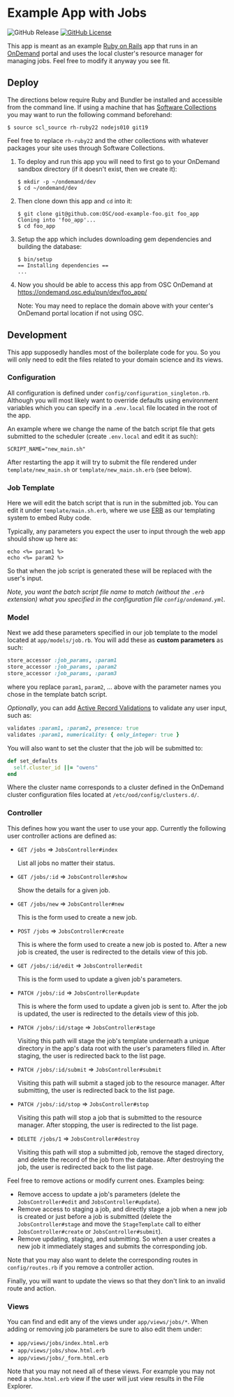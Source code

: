 # Example App with Jobs

![GitHub Release](https://img.shields.io/github/release/osc/ood-example-batch.svg)
[![GitHub License](https://img.shields.io/badge/license-MIT-green.svg)](https://opensource.org/licenses/MIT)

This app is meant as an example [Ruby on Rails] app that runs in an [OnDemand]
portal and uses the local cluster's resource manager for managing jobs. Feel
free to modify it anyway you see fit.

## Deploy

The directions below require Ruby and Bundler be installed and accessible from
the command line. If using a machine that has [Software Collections] you may
want to run the following command beforehand:

```console
$ source scl_source rh-ruby22 nodejs010 git19
```

Feel free to replace `rh-ruby22` and the other collections with whatever
packages your site uses through Software Collections.

1. To deploy and run this app you will need to first go to your OnDemand
   sandbox directory (if it doesn't exist, then we create it):

   ```console
   $ mkdir -p ~/ondemand/dev
   $ cd ~/ondemand/dev
   ```

2. Then clone down this app and `cd` into it:

   ```console
   $ git clone git@github.com:OSC/ood-example-foo.git foo_app
   Cloning into 'foo_app'...
   $ cd foo_app
   ```

3. Setup the app which includes downloading gem dependencies and building the
   database:

   ```console
   $ bin/setup
   == Installing dependencies ==
   ...
   ```

4. Now you should be able to access this app from OSC OnDemand at
   https://ondemand.osc.edu/pun/dev/foo_app/

   Note: You may need to replace the domain above with your center's OnDemand
   portal location if not using OSC.

## Development

This app supposedly handles most of the boilerplate code for you. So you will
only need to edit the files related to your domain science and its views.

### Configuration

All configuration is defined under `config/configuration_singleton.rb`.
Although you will most likely want to override defaults using environment
variables which you can specify in a `.env.local` file located in the root of
the app.

An example where we change the name of the batch script file that gets
submitted to the scheduler (create `.env.local` and edit it as such):

```shell
SCRIPT_NAME="new_main.sh"
```

After restarting the app it will try to submit the file rendered under
`template/new_main.sh` or `template/new_main.sh.erb` (see below).

### Job Template

Here we will edit the batch script that is run in the submitted job. You can
edit it under `template/main.sh.erb`, where we use [ERB] as our templating
system to embed Ruby code.

Typically, any parameters you expect the user to input through the web app
should show up here as:

```erb
echo <%= param1 %>
echo <%= param2 %>
```

So that when the job script is generated these will be replaced with the user's
input.

*Note, you want the batch script file name to match (without the `.erb`
extension) what you specified in the configuration file `config/ondemand.yml`.*

### Model

Next we add these parameters specified in our job template to the model located
at `app/models/job.rb`. You will add these as **custom parameters** as such:

```ruby
store_accessor :job_params, :param1
store_accessor :job_params, :param2
store_accessor :job_params, :param3
```

where you replace `param1`, `param2`, ... above with the parameter names you
chose in the template batch script.

*Optionally*, you can add [Active Record Validations] to validate any user
input, such as:

```ruby
validates :param1, :param2, presence: true
validates :param1, numericality: { only_integer: true }
```

You will also want to set the cluster that the job will be submitted to:

```ruby
def set_defaults
  self.cluster_id ||= "owens"
end
```

Where the cluster name corresponds to a cluster defined in the OnDemand cluster
configuration files located at `/etc/ood/config/clusters.d/`.

### Controller

This defines how you want the user to use your app. Currently the following
user controller actions are defined as:

- `GET /jobs` => `JobsController#index`

   List all jobs no matter their status.

- `GET /jobs/:id` => `JobsController#show`

   Show the details for a given job.

- `GET /jobs/new` => `JobsController#new`

   This is the form used to create a new job.

- `POST /jobs` => `JobsController#create`

   This is where the form used to create a new job is posted to. After a new
   job is created, the user is redirected to the details view of this job.

- `GET /jobs/:id/edit` => `JobsController#edit`

   This is the form used to update a given job's parameters.

- `PATCH /jobs/:id` => `JobsController#update`

   This is where the form used to update a given job is sent to. After the job
   is updated, the user is redirected to the details view of this job.

- `PATCH /jobs/:id/stage` => `JobsController#stage`

   Visiting this path will stage the job's template underneath a unique
   directory in the app's data root with the user's parameters filled in. After
   staging, the user is redirected back to the list page.

- `PATCH /jobs/:id/submit` => `JobsController#submit`

   Visiting this path will submit a staged job to the resource manager. After
   submitting, the user is redirected back to the list page.

- `PATCH /jobs/:id/stop` => `JobsController#stop`

   Visiting this path will stop a job that is submitted to the resource
   manager. After stopping, the user is redirected to the list page.

- `DELETE /jobs/1` => `JobsController#destroy`

   Visiting this path will stop a submitted job, remove the staged directory,
   and delete the record of the job from the database. After destroying the
   job, the user is redirected back to the list page.

Feel free to remove actions or modify current ones. Examples being:

- Remove access to update a job's parameters (delete the `JobsController#edit`
  and `JobsController#update`).
- Remove access to staging a job, and directly stage a job when a new job is
  created or just before a job is submitted (delete the `JobsController#stage`
  and move the `StageTemplate` call to either `JobsController#create` or
  `JobsController#submit`).
- Remove updating, staging, and submitting. So when a user creates a new job it
  immediately stages and submits the corresponding job.

Note that you may also want to delete the corresponding routes in
`config/routes.rb` if you remove a controller action.

Finally, you will want to update the views so that they don't link to an
invalid route and action.

### Views

You can find and edit any of the views under `app/views/jobs/*`. When adding or
removing job parameters be sure to also edit them under:

- `app/views/jobs/index.html.erb`
- `app/views/jobs/show.html.erb`
- `app/views/jobs/_form.html.erb`

Note that you may not need all of these views. For example you may not need a
`show.html.erb` view if the user will just view results in the File Explorer.

[Ruby on Rails]: https://rubyonrails.org/
[OnDemand]: http://openondemand.org/
[Software Collections]: https://www.softwarecollections.org/en/
[ERB]: https://en.wikipedia.org/wiki/ERuby
[Active Record Validations]: http://guides.rubyonrails.org/v4.2/active_record_validations.html
